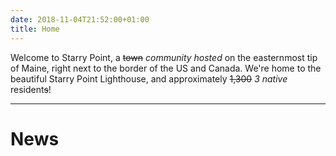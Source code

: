 ```yaml
---
date: 2018-11-04T21:52:00+01:00
title: Home
---
```


Welcome to Starry Point, a ~~town~~ *community hosted* on the easternmost tip of Maine, right next to the border of the US and Canada. We're home to the beautiful Starry Point Lighthouse, and approximately ~~1,300~~ *3 native* resident~~s~~!

---

# News